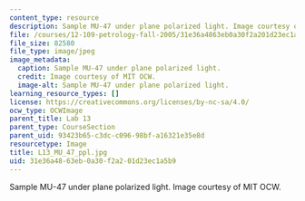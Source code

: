 ```yaml
---
content_type: resource
description: Sample MU-47 under plane polarized light. Image courtesy of MIT OCW.
file: /courses/12-109-petrology-fall-2005/31e36a4863eb0a30f2a201d23ec1a5b9_L13_MU_47_ppl.jpg
file_size: 82580
file_type: image/jpeg
image_metadata:
  caption: Sample MU-47 under plane polarized light.
  credit: Image courtesy of MIT OCW.
  image-alt: Sample MU-47 under plane polarized light.
learning_resource_types: []
license: https://creativecommons.org/licenses/by-nc-sa/4.0/
ocw_type: OCWImage
parent_title: Lab 13
parent_type: CourseSection
parent_uid: 93423b65-c3dc-c096-98bf-a16321e35e8d
resourcetype: Image
title: L13_MU_47_ppl.jpg
uid: 31e36a48-63eb-0a30-f2a2-01d23ec1a5b9
---
```

Sample MU-47 under plane polarized light. Image courtesy of MIT OCW.